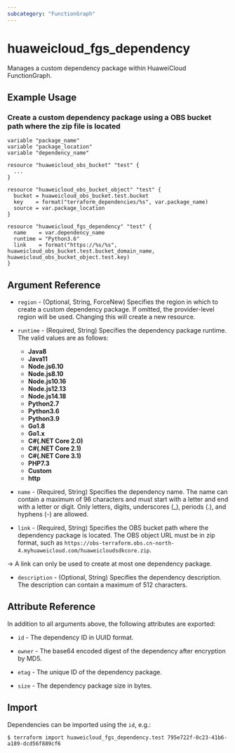 ```yaml
---
subcategory: "FunctionGraph"
---
```


# huaweicloud_fgs_dependency

Manages a custom dependency package within HuaweiCloud FunctionGraph.

## Example Usage

### Create a custom dependency package using a OBS bucket path where the zip file is located

```hcl
variable "package_name"
variable "package_location"
variable "dependency_name"

resource "huaweicloud_obs_bucket" "test" {
  ...
}

resource "huaweicloud_obs_bucket_object" "test" {
  bucket = huaweicloud_obs_bucket.test.bucket
  key    = format("terraform_dependencies/%s", var.package_name)
  source = var.package_location
}

resource "huaweicloud_fgs_dependency" "test" {
  name    = var.dependency_name
  runtime = "Python3.6"
  link    = format("https://%s/%s", huaweicloud_obs_bucket.test.bucket_domain_name, huaweicloud_obs_bucket_object.test.key)
}
```

## Argument Reference

* `region` - (Optional, String, ForceNew) Specifies the region in which to create a custom dependency package.
  If omitted, the provider-level region will be used. Changing this will create a new resource.

* `runtime` - (Required, String) Specifies the dependency package runtime.
  The valid values are as follows:
  + **Java8**
  + **Java11**
  + **Node.js6.10**
  + **Node.js8.10**
  + **Node.js10.16**
  + **Node.js12.13**
  + **Node.js14.18**
  + **Python2.7**
  + **Python3.6**
  + **Python3.9**
  + **Go1.8**
  + **Go1.x**
  + **C#(.NET Core 2.0)**
  + **C#(.NET Core 2.1)**
  + **C#(.NET Core 3.1)**
  + **PHP7.3**
  + **Custom**
  + **http**

* `name` - (Required, String) Specifies the dependency name.
  The name can contain a maximum of 96 characters and must start with a letter and end with a letter or digit.
  Only letters, digits, underscores (_), periods (.), and hyphens (-) are allowed.

* `link` - (Required, String) Specifies the OBS bucket path where the dependency package is located. The OBS object URL
  must be in zip format, such as `https://obs-terraform.obs.cn-north-4.myhuaweicloud.com/huaweicloudsdkcore.zip`.

-> A link can only be used to create at most one dependency package.

* `description` - (Optional, String) Specifies the dependency description.
  The description can contain a maximum of 512 characters.

## Attribute Reference

In addition to all arguments above, the following attributes are exported:

* `id` - The dependency ID in UUID format.

* `owner` - The base64 encoded digest of the dependency after encryption by MD5.

* `etag` - The unique ID of the dependency package.

* `size` - The dependency package size in bytes.

## Import

Dependencies can be imported using the `id`, e.g.:

```
$ terraform import huaweicloud_fgs_dependency.test 795e722f-0c23-41b6-a189-dcd56f889cf6
```
